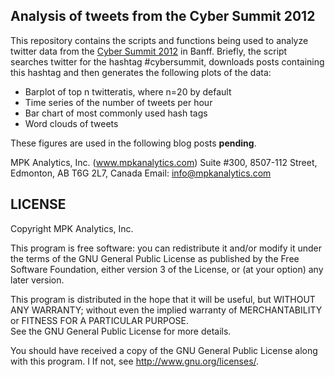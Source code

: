 Analysis of tweets from the Cyber Summit 2012
------------
This repository contains the scripts and functions being used to analyze twitter data from
the [Cyber Summit 2012](http://www.cybera.ca/summit2012) in Banff. Briefly, the script 
searches twitter for the hashtag #cybersummit, downloads posts containing this hashtag and 
then generates the following plots of the data:
- Barplot of top n twitteratis, where n=20 by default
- Time series of the number of tweets per hour
- Bar chart of most commonly used hash tags
- Word clouds of tweets

These figures are used in the following blog posts **pending**.

MPK Analytics, Inc. (www.mpkanalytics.com)
Suite #300, 8507-112 Street, Edmonton, AB T6G 2L7, Canada
Email: info@mpkanalytics.com

LICENSE
------------
Copyright MPK Analytics, Inc.

This program is free software: you can redistribute it and/or modify it under the terms of 
the GNU General Public License as published by the Free Software Foundation, either 
version 3 of the License, or (at your option) any later version.

This program is distributed in the hope that it will be useful, but WITHOUT ANY WARRANTY; 
without even the implied warranty of MERCHANTABILITY or FITNESS FOR A PARTICULAR PURPOSE.  
See the GNU General Public License for more details.

You should have received a copy of the GNU General Public License along with this program.  I
If not, see <http://www.gnu.org/licenses/>.
